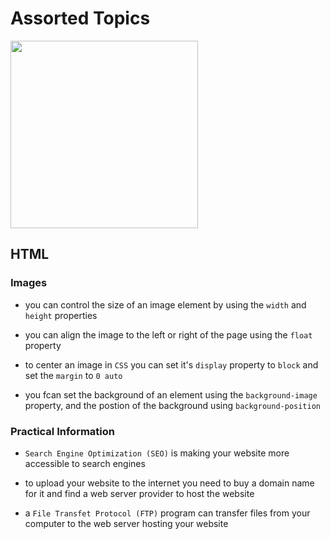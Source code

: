 # **Assorted Topics**

<img src="https://geoinnova.org/blog-territorio/wp-content/uploads/2020/11/logos.png" width=300px>

## **HTML**

### **Images**

- you can control the size of an image element by using the `width` and `height` properties

- you can align the image to the left or right of the page using the `float` property

- to center an image in `CSS` you can set it's `display` property to `block` and set the `margin` to `0 auto`

- you fcan set the background of an element using the `background-image` property, and the postion of the background using `background-position`

### **Practical Information**

- `Search Engine Optimization (SEO)` is making your website more accessible to search engines

- to upload your website to the internet you need to buy a domain name for it and find a web server provider to host the website

- a `File Transfet Protocol (FTP)` program can transfer files from your computer to the web server hosting your website
